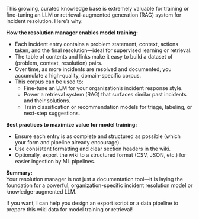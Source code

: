 This growing, curated knowledge base is extremely valuable for training or fine-tuning an LLM or retrieval-augmented generation (RAG) system for incident resolution. Here’s why:

**How the resolution manager enables model training:**
- Each incident entry contains a problem statement, context, actions taken, and the final resolution—ideal for supervised learning or retrieval.
- The table of contents and links make it easy to build a dataset of (problem, context, resolution) pairs.
- Over time, as more incidents are resolved and documented, you accumulate a high-quality, domain-specific corpus.
- This corpus can be used to:
  - Fine-tune an LLM for your organization’s incident response style.
  - Power a retrieval system (RAG) that surfaces similar past incidents and their solutions.
  - Train classification or recommendation models for triage, labeling, or next-step suggestions.

**Best practices to maximize value for model training:**
- Ensure each entry is as complete and structured as possible (which your form and pipeline already encourage).
- Use consistent formatting and clear section headers in the wiki.
- Optionally, export the wiki to a structured format (CSV, JSON, etc.) for easier ingestion by ML pipelines.

**Summary:**  
Your resolution manager is not just a documentation tool—it is laying the foundation for a powerful, organization-specific incident resolution model or knowledge-augmented LLM.

If you want, I can help you design an export script or a data pipeline to prepare this wiki data for model training or retrieval!
